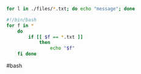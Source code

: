 ```bash
for l in ./files/*.txt; do echo "message"; done
```

```bash
#!/bin/bash
for f in *
	do 
		if [[ $f == *.txt ]]
			then 
				echo "$f" 
	fi done
```

#bash 
